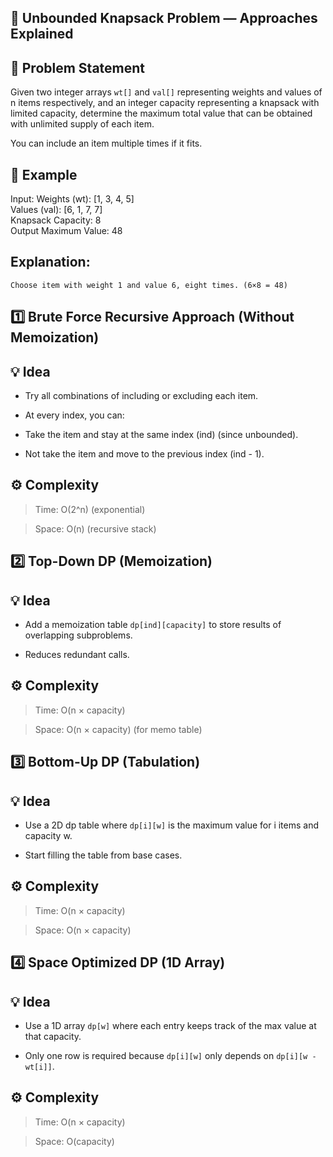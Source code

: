 
## 🎒 Unbounded Knapsack Problem — Approaches Explained

## 📘 Problem Statement
Given two integer arrays `wt[]` and `val[]` representing weights and values of n items respectively, and an integer capacity representing a knapsack with limited capacity, determine the maximum total value that can be obtained with unlimited supply of each item.

You can include an item multiple times if it fits.

## 🧪 Example
Input:
    Weights (wt):  [1, 3, 4, 5]  
    Values (val):  [6, 1, 7, 7]  
    Knapsack Capacity: 8  
Output
    Maximum Value: 48  

## Explanation: 
    Choose item with weight 1 and value 6, eight times. (6×8 = 48)

## 1️⃣ Brute Force Recursive Approach (Without Memoization)
## 💡 Idea
* Try all combinations of including or excluding each item.

* At every index, you can:

* Take the item and stay at the same index (ind) (since unbounded).

* Not take the item and move to the previous index (ind - 1).

## ⚙️ Complexity
 >Time: O(2^n) (exponential)

 >Space: O(n) (recursive stack)

## 2️⃣ Top-Down DP (Memoization)
## 💡 Idea
* Add a memoization table `dp[ind][capacity]` to store results of overlapping subproblems.

* Reduces redundant calls.

## ⚙️ Complexity
 >Time: O(n × capacity)

 >Space: O(n × capacity) (for memo table)

## 3️⃣ Bottom-Up DP (Tabulation)
## 💡 Idea
* Use a 2D dp table where `dp[i][w]` is the maximum value for i items and capacity w.

* Start filling the table from base cases.

## ⚙️ Complexity
 >Time: O(n × capacity)

 >Space: O(n × capacity)

## 4️⃣ Space Optimized DP (1D Array)
## 💡 Idea
* Use a 1D array `dp[w]` where each entry keeps track of the max value at that capacity.

* Only one row is required because `dp[i][w]` only depends on `dp[i][w - wt[i]]`.

## ⚙️ Complexity
 >Time: O(n × capacity)

 >Space: O(capacity)
